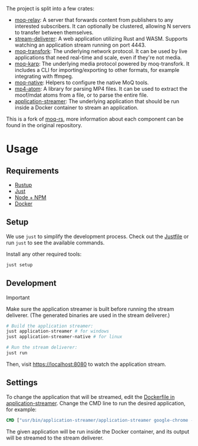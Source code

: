The project is split into a few crates:

-   [moq-relay](moq-relay): A server that forwards content from publishers to any interested subscribers. It can optionally be clustered, allowing N servers to transfer between themselves.
-   [stream-deliverer](stream-deliverer): A web application utilizing Rust and WASM. Supports watching an application stream running on port 4443.
-   [moq-transfork](moq-transfork): The underlying network protocol. It can be used by live applications that need real-time and scale, even if they're not media.
-   [moq-karp](moq-karp): The underlying media protocol powered by moq-transfork. It includes a CLI for importing/exporting to other formats, for example integrating with ffmpeg.
-   [moq-native](moq-native): Helpers to configure the native MoQ tools.
-   [mp4-atom](mp4-atom): A library for parsing MP4 files. It can be used to extract the moof/mdat atoms from a file, or to parse the entire file.
-   [application-streamer](application-streamer): The underlying application that should be run inside a Docker container to stream an application.

This is a fork of [moq-rs](https://github.com/kixelated/moq-rs), more information about each component can be found in the original repository.

# Usage
## Requirements
- [Rustup](https://www.rust-lang.org/tools/install)
- [Just](https://github.com/casey/just?tab=readme-ov-file#installation)
- [Node + NPM](https://nodejs.org/)
- [Docker](https://www.docker.com/get-started)

## Setup
We use `just` to simplify the development process.
Check out the [Justfile](justfile) or run `just` to see the available commands.

Install any other required tools:
```sh
just setup
```

## Development

> [!IMPORTANT]
> Make sure the application streamer is built before running the stream deliverer.
> (The generated binaries are used in the stream deliverer.)

```sh
# Build the application streamer:
just application-streamer # for windows
just application-streamer-native # for linux
```

```sh
# Run the stream deliverer:
just run
```

Then, visit [https://localhost:8080](localhost:8080) to watch the application stream.

## Settings

To change the application that will be streamed, edit the [Dockerfile in application-streamer](application-streamer/Dockerfile).
Change the CMD line to run the desired application, for example:
```dockerfile
CMD ["usr/bin/application-streamer/application-streamer google-chrome --no-sandbox https://www.google.com"]
```
The given application will be run inside the Docker container, and its output will be streamed to the stream deliverer.
